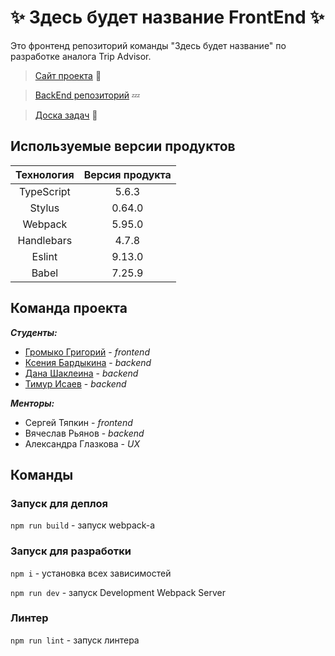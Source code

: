 #  :sparkles: Здесь будет название FrontEnd :sparkles:

Это фронтенд репозиторий команды "Здесь будет название" по разработке аналога Trip Advisor.

> [Сайт проекта](https://therewillbetrip.ru/)
> :sunrise_over_mountains:

> [BackEnd репозиторий](https://github.com/go-park-mail-ru/2024_2_ThereWillBeName)
> :zzz:

> [Доска задач](https://therewillbename.yougile.com/team/c62d2a1babb3/TripAdvisor?lang=ru)
> :newspaper:


## Используемые версии продуктов

| Технология | Версия продукта |
|:----------------:|:----------------:|
| TypeScript | 5.6.3 |
| Stylus | 0.64.0 |
| Webpack | 5.95.0 |
| Handlebars | 4.7.8 |
| Eslint | 9.13.0 |
| Babel | 7.25.9 |

## Команда проекта

***Студенты:***
- [Громыко Григорий](https://github.com/SLDminor) - *frontend*
- [Ксения Бардыкина](https://github.com/mevain) - *backend*
- [Дана Шаклеина](https://github.com/AnnHarvard) - *backend*
- [Тимур Исаев](https://github.com/timurIsaevIY) - *backend*

***Менторы:***

- Сергей Тяпкин - *frontend*
- Вячеслав Рьянов - *backend*
- Александра Глазкова - *UX*

## Команды
### Запуск для деплоя

`npm run build` - запуск webpack-а

### Запуск для разработки

`npm i` - установка всех зависимостей

`npm run dev` - запуск Development Webpack Server

### Линтер

`npm run lint` - запуск линтера
